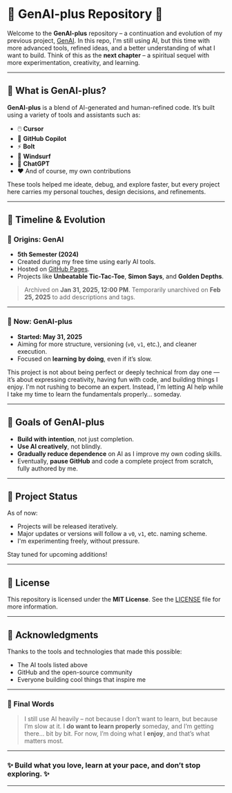 

# 🌟 GenAI-plus Repository 🌟

Welcome to the **GenAI-plus** repository – a continuation and evolution of my previous project, [GenAI](https://runarok.github.io/GenAI/). In this repo, I'm still using AI, but this time with more advanced tools, refined ideas, and a better understanding of what I want to build. Think of this as the **next chapter** – a spiritual sequel with more experimentation, creativity, and learning.

---

## 🧬 What is GenAI-plus?

**GenAI-plus** is a blend of AI-generated and human-refined code. It’s built using a variety of tools and assistants such as:

* 🖱️ **Cursor**
* 🤖 **GitHub Copilot**
* ⚡ **Bolt**
* 🌊 **Windsurf**
* 💬 **ChatGPT**
* ❤️ And of course, my own contributions

These tools helped me ideate, debug, and explore faster, but every project here carries my personal touches, design decisions, and refinements.

---

## 📅 Timeline & Evolution

### 🏁 **Origins: GenAI**

* **5th Semester (2024)**
* Created during my free time using early AI tools.
* Hosted on [GitHub Pages](https://runarok.github.io/GenAI/).
* Projects like **Unbeatable Tic-Tac-Toe**, **Simon Says**, and **Golden Depths**.

> Archived on **Jan 31, 2025, 12:00 PM**.
> Temporarily unarchived on **Feb 25, 2025** to add descriptions and tags.

---

### 🚀 **Now: GenAI-plus**

* **Started: May 31, 2025**
* Aiming for more structure, versioning (`v0`, `v1`, etc.), and cleaner execution.
* Focused on **learning by doing**, even if it’s slow.

This project is not about being perfect or deeply technical from day one — it’s about expressing creativity, having fun with code, and building things I enjoy. I'm not rushing to become an expert. Instead, I'm letting AI help while I take my time to learn the fundamentals properly… someday.

---

## 🎯 Goals of GenAI-plus

* **Build with intention**, not just completion.
* **Use AI creatively**, not blindly.
* **Gradually reduce dependence** on AI as I improve my own coding skills.
* Eventually, **pause GitHub** and code a complete project from scratch, fully authored by me.

---

## 📌 Project Status

As of now:

* Projects will be released iteratively.
* Major updates or versions will follow a `v0`, `v1`, etc. naming scheme.
* I'm experimenting freely, without pressure.

Stay tuned for upcoming additions!

---

## 📄 License

This repository is licensed under the **MIT License**. See the [LICENSE](LICENSE) file for more information.

---

## 🙏 Acknowledgments

Thanks to the tools and technologies that made this possible:

* The AI tools listed above
* GitHub and the open-source community
* Everyone building cool things that inspire me

---

### 💬 Final Words

> I still use AI heavily – not because I don’t want to learn, but because I’m slow at it.
> I **do want to learn properly** someday, and I’m getting there… bit by bit.
> For now, I’m doing what I **enjoy**, and that’s what matters most.

---

### ✨ **Build what you love, learn at your pace, and don’t stop exploring.** ✨

---
